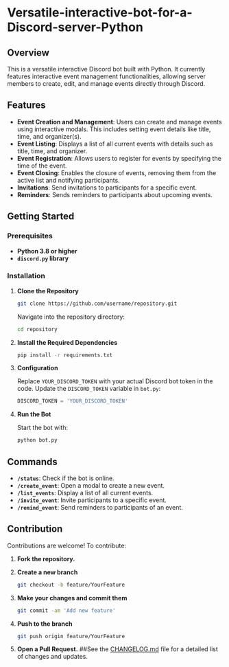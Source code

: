 # Versatile-interactive-bot-for-a-Discord-server-Python
## Overview

This is a versatile interactive Discord bot built with Python. It currently features interactive event management functionalities, allowing server members to create, edit, and manage events directly through Discord.

## Features

- **Event Creation and Management**: Users can create and manage events using interactive modals. This includes setting event details like title, time, and organizer(s).
- **Event Listing**: Displays a list of all current events with details such as title, time, and organizer.
- **Event Registration**: Allows users to register for events by specifying the time of the event.
- **Event Closing**: Enables the closure of events, removing them from the active list and notifying participants.
- **Invitations**: Send invitations to participants for a specific event.
- **Reminders**: Sends reminders to participants about upcoming events.

## Getting Started

### Prerequisites

- **Python 3.8 or higher**
- **`discord.py` library**

### Installation

1. **Clone the Repository**

    ```bash
    git clone https://github.com/username/repository.git
    ```

    Navigate into the repository directory:

    ```bash
    cd repository
    ```

2. **Install the Required Dependencies**

    ```bash
    pip install -r requirements.txt
    ```

3. **Configuration**

    Replace `YOUR_DISCORD_TOKEN` with your actual Discord bot token in the code. Update the `DISCORD_TOKEN` variable in `bot.py`:

    ```python
    DISCORD_TOKEN = 'YOUR_DISCORD_TOKEN'
    ```

4. **Run the Bot**

    Start the bot with:

    ```bash
    python bot.py
    ```

## Commands

- **`/status`**: Check if the bot is online.
- **`/create_event`**: Open a modal to create a new event.
- **`/list_events`**: Display a list of all current events.
- **`/invite_event`**: Invite participants to a specific event.
- **`/remind_event`**: Send reminders to participants of an event.

## Contribution

Contributions are welcome! To contribute:

1. **Fork the repository.**
2. **Create a new branch**

    ```bash
    git checkout -b feature/YourFeature
    ```

3. **Make your changes and commit them**

    ```bash
    git commit -am 'Add new feature'
    ```

4. **Push to the branch**

    ```bash
    git push origin feature/YourFeature
    ```

5. **Open a Pull Request.**
##See the [CHANGELOG.md](CHANGELOG.md) file for a detailed list of changes and updates.
